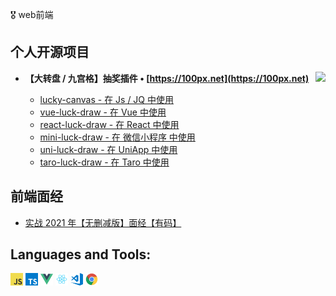 
🎖 web前端

## 个人开源项目

<a href="https://alili.tech"><img src="https://media.giphy.com/media/SWoSkN6DxTszqIKEqv/giphy.gif" align="right" height="275" /></a>
- **【大转盘 / 九宫格】抽奖插件 • [https://100px.net](https://100px.net)**

  - [lucky-canvas - 在 Js / JQ 中使用](https://github.com/luckdraw/lucky-canvas)
  - [vue-luck-draw - 在 Vue 中使用](https://github.com/luckdraw/vue-luck-draw)
  - [react-luck-draw - 在 React 中使用](https://github.com/luckdraw/react-luck-draw)
  - [mini-luck-draw - 在 微信小程序 中使用](https://github.com/luckdraw/mini-luck-draw)
  - [uni-luck-draw - 在 UniApp 中使用](https://github.com/luckdraw/uni-luck-draw)
  - [taro-luck-draw - 在 Taro 中使用](https://github.com/luckdraw/taro-luck-draw)

## 前端面经

- [实战 2021 年【无删减版】面经【有码】](https://github.com/buuing/Interview)

## Languages and Tools:

<code><img height="20" src="https://raw.githubusercontent.com/github/explore/80688e429a7d4ef2fca1e82350fe8e3517d3494d/topics/javascript/javascript.png"></code>
<code><img height="20" src="https://raw.githubusercontent.com/github/explore/80688e429a7d4ef2fca1e82350fe8e3517d3494d/topics/typescript/typescript.png"></code>
<code><img height="20" src="https://raw.githubusercontent.com/github/explore/80688e429a7d4ef2fca1e82350fe8e3517d3494d/topics/vue/vue.png"></code>
<code><img height="20" src="https://raw.githubusercontent.com/github/explore/80688e429a7d4ef2fca1e82350fe8e3517d3494d/topics/react/react.png"></code>
<code><img height="20" src="https://raw.githubusercontent.com/github/explore/80688e429a7d4ef2fca1e82350fe8e3517d3494d/topics/visual-studio-code/visual-studio-code.png"></code>
<code><img height="20" src="https://raw.githubusercontent.com/github/explore/80688e429a7d4ef2fca1e82350fe8e3517d3494d/topics/chrome/chrome.png"></code>
